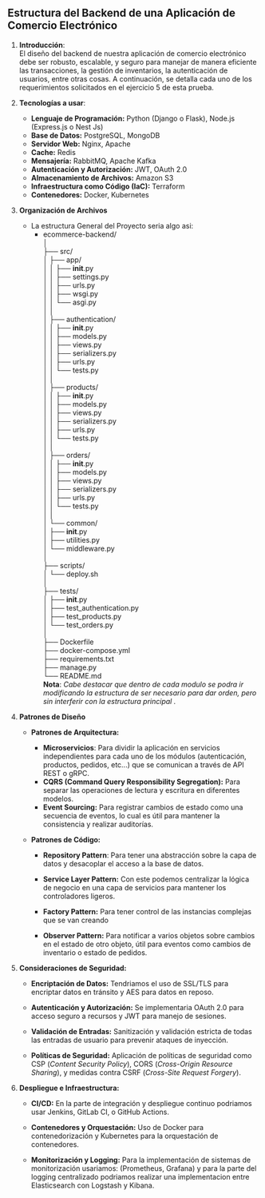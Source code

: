 ## **Estructura del Backend de una Aplicación de Comercio Electrónico**
1. **Introducción**: <br>
    El diseño del backend de nuestra aplicación de comercio electrónico debe ser robusto, 
    escalable, y seguro para manejar de manera eficiente las transacciones, la gestión de inventarios, 
    la autenticación de usuarios, entre otras cosas. A continuación, se detalla cada uno de los requerimientos 
    solicitados en el ejercicio 5 de esta prueba.

2. **Tecnologías a usar**:

    - **Lenguaje de Programación:** Python (Django o Flask), Node.js (Express.js o Nest Js)
    - **Base de Datos:** PostgreSQL, MongoDB
    - **Servidor Web:** Nginx, Apache
    - **Cache:** Redis
    - **Mensajería:** RabbitMQ, Apache Kafka
    - **Autenticación y Autorización:** JWT, OAuth 2.0
    - **Almacenamiento de Archivos:** Amazon S3
    - **Infraestructura como Código (IaC):** Terraform
    - **Contenedores:** Docker, Kubernetes

3. **Organización de Archivos**
    * La estructura General del Proyecto seria algo asi:
        * ecommerce-backend/ <br>
            │ <br>
            ├── src/ <br>
            │   ├── app/ <br>
            │   │   ├── __init__.py <br>
            │   │   ├── settings.py <br>
            │   │   ├── urls.py <br>
            │   │   ├── wsgi.py <br>
            │   │   └── asgi.py <br>
            │   │ <br>
            │   ├── authentication/ <br>
            │   │   ├── __init__.py <br>
            │   │   ├── models.py <br>
            │   │   ├── views.py <br>
            │   │   ├── serializers.py <br>
            │   │   ├── urls.py <br>
            │   │   └── tests.py <br>
            │   │ <br>
            │   ├── products/ <br>
            │   │   ├── __init__.py <br>
            │   │   ├── models.py <br>
            │   │   ├── views.py <br>
            │   │   ├── serializers.py <br>
            │   │   ├── urls.py <br>
            │   │   └── tests.py <br>
            │   │ <br>
            │   ├── orders/ <br>
            │   │   ├── __init__.py <br>
            │   │   ├── models.py <br>
            │   │   ├── views.py <br>
            │   │   ├── serializers.py <br>
            │   │   ├── urls.py <br>
            │   │   └── tests.py <br>
            │   │ <br>
            │   └── common/ <br>
            │       ├── __init__.py <br>
            │       ├── utilities.py <br>
            │       └── middleware.py <br>
            │ <br>
            ├── scripts/ <br>
            │   └── deploy.sh <br>
            │ <br>
            ├── tests/ <br>
            │   ├── __init__.py <br>
            │   ├── test_authentication.py <br>
            │   ├── test_products.py <br>
            │   └── test_orders.py <br>
            │ <br>
            ├── Dockerfile <br>
            ├── docker-compose.yml <br>
            ├── requirements.txt <br>
            ├── manage.py <br>
            └── README.md <br>
    **Nota**: *Cabe destacar que dentro de cada modulo se podra ir modificando la estructura de ser necesario 
            para dar orden, pero sin interferir con la estructura principal .*

4. **Patrones de Diseño**
    * **Patrones de Arquitectura:**
        * **Microservicios**: Para dividir la aplicación en servicios independientes para cada uno de los módulos 
        (autenticación, productos, pedidos, etc...) que se comunican a través de API REST o gRPC.
        * **CQRS (Command Query Responsibility Segregation):** Para separar las operaciones de lectura y 
        escritura en diferentes modelos.
        * **Event Sourcing:** Para registrar cambios de estado como una secuencia de eventos, 
        lo cual es útil para mantener la consistencia y realizar auditorías.

    * **Patrones de Código:**

        * **Repository Pattern**: Para tener una abstracción sobre la capa de datos y desacoplar el acceso a la base de datos.

        * **Service Layer Pattern:** Con este podemos centralizar la lógica de negocio en una capa de servicios para mantener los controladores ligeros.

        * **Factory Pattern:** Para tener control de las instancias complejas que se van creando

        * **Observer Pattern:** Para notificar a varios objetos sobre cambios en el estado de otro objeto, 
        útil para eventos como cambios de inventario o estado de pedidos.

5. **Consideraciones de Seguridad:**

    * **Encriptación de Datos:** Tendriamos el uso de SSL/TLS para encriptar datos en tránsito y AES para datos en reposo.

    * **Autenticación y Autorización:** Se implementaria OAuth 2.0 para acceso seguro a recursos y JWT para manejo de sesiones.

    * **Validación de Entradas:** Sanitización y validación estricta de todas las entradas de usuario para prevenir ataques de inyección.

    * **Políticas de Seguridad:** Aplicación de políticas de seguridad como CSP (*Content Security Policy*), 
    CORS (*Cross-Origin Resource Sharing*), y medidas contra CSRF (*Cross-Site Request Forgery*).

6. **Despliegue e Infraestructura:**

    * **CI/CD:** En la parte de integración y despliegue continuo podriamos usar Jenkins, GitLab CI, o GitHub Actions.

    * **Contenedores y Orquestación:** Uso de Docker para contenedorización y Kubernetes para la orquestación de contenedores.

    * **Monitorización y Logging:** Para la implementación de sistemas de monitorización usariamos: (Prometheus, Grafana) y para la parte del logging centralizado podriamos realizar una implementacion entre Elasticsearch con Logstash y Kibana.

